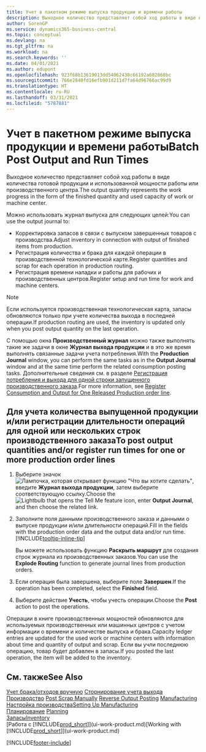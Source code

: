 ```yaml
---
title: Учет в пакетном режиме выпуска продукции и времени работы
description: Выходное количество представляет собой ход работы в виде количества готовой продукции и использованной мощности работы или производственного центра.
author: SorenGP
ms.service: dynamics365-business-central
ms.topic: conceptual
ms.devlang: na
ms.tgt_pltfrm: na
ms.workload: na
ms.search.keywords: ''
ms.date: 04/01/2021
ms.author: edupont
ms.openlocfilehash: 923f68b13619013dd54062438c66192a682868bc
ms.sourcegitcommit: 766e2840fd16efb901d211d7fa64d96766ac99d9
ms.translationtype: HT
ms.contentlocale: ru-RU
ms.lasthandoff: 03/31/2021
ms.locfileid: "5787881"
---
```

# <a name="batch-post-output-and-run-times"></a><span data-ttu-id="9b56b-103">Учет в пакетном режиме выпуска продукции и времени работы</span><span class="sxs-lookup"><span data-stu-id="9b56b-103">Batch Post Output and Run Times</span></span>
<span data-ttu-id="9b56b-104">Выходное количество представляет собой ход работы в виде количества готовой продукции и использованной мощности работы или производственного центра.</span><span class="sxs-lookup"><span data-stu-id="9b56b-104">The output quantity represents the work progress in the form of the finished quantity and used capacity of work or machine center.</span></span>

<span data-ttu-id="9b56b-105">Можно использовать журнал выпуска для следующих целей:</span><span class="sxs-lookup"><span data-stu-id="9b56b-105">You can use the output journal to:</span></span>
*  <span data-ttu-id="9b56b-106">Корректировка запасов в связи с выпуском завершенных товаров с производства.</span><span class="sxs-lookup"><span data-stu-id="9b56b-106">Adjust inventory in connection with output of finished items from production.</span></span>
*  <span data-ttu-id="9b56b-107">Регистрация количества и брака для каждой операции в производственной технологической карте.</span><span class="sxs-lookup"><span data-stu-id="9b56b-107">Register quantities and scrap for each operation in production routing.</span></span>
*  <span data-ttu-id="9b56b-108">Регистрация времени наладки и работы для рабочих и производственных центров.</span><span class="sxs-lookup"><span data-stu-id="9b56b-108">Register setup and run time for work and machine centers.</span></span>

> [!NOTE]
> <span data-ttu-id="9b56b-109">Если используется производственная технологическая карта, запасы обновляются только при учете количества выхода в последней операции.</span><span class="sxs-lookup"><span data-stu-id="9b56b-109">If production routing are used, the inventory is updated only when you post output quantity on the last operation.</span></span>

<span data-ttu-id="9b56b-110">С помощью окна **Производственный журнал** можно также выполнять такие же задачи в окне **Журнал выхода продукции** и в это же время выполнять связанные задачи учета потребления.</span><span class="sxs-lookup"><span data-stu-id="9b56b-110">With the **Production Journal** window, you can perform the same tasks as in the **Output Journal** window and at the same time perform the related consumption posting tasks.</span></span> <span data-ttu-id="9b56b-111">Дополнительные сведения см. в разделе [Регистрация потребления и выхода для одной строки запущенного производственного заказа](production-how-to-register-consumption-and-output.md).</span><span class="sxs-lookup"><span data-stu-id="9b56b-111">For more information, see [Register Consumption and Output for One Released Production order line](production-how-to-register-consumption-and-output.md).</span></span>

## <a name="to-post-output-quantities-andor-register-run-times-for-one-or-more-production-order-lines"></a><span data-ttu-id="9b56b-112">Для учета количества выпущенной продукции и/или регистрации длительности операций для одной или нескольких строк производственного заказа</span><span class="sxs-lookup"><span data-stu-id="9b56b-112">To post output quantities and/or register run times for one or more production order lines</span></span>
1. <span data-ttu-id="9b56b-113">Выберите значок ![Лампочка, которая открывает функцию "Что вы хотите сделать"](media/ui-search/search_small.png "Что вы хотите сделать"), введите **Журнал выхода продукции**, затем выберите соответствующую ссылку.</span><span class="sxs-lookup"><span data-stu-id="9b56b-113">Choose the ![Lightbulb that opens the Tell Me feature](media/ui-search/search_small.png "Tell me what you want to do") icon, enter **Output Journal**, and then choose the related link.</span></span>  
2. <span data-ttu-id="9b56b-114">Заполните поля данными производственного заказа и данными о выпуске продукции и/или длительности операций.</span><span class="sxs-lookup"><span data-stu-id="9b56b-114">Fill in the fields with the production order data and the output data and/or run time.</span></span> [!INCLUDE[tooltip-inline-tip](includes/tooltip-inline-tip_md.md)]
  
    <span data-ttu-id="9b56b-115">Вы можете использовать функцию **Раскрыть маршрут** для создания строк журнала из производственных заказов.</span><span class="sxs-lookup"><span data-stu-id="9b56b-115">You can use the **Explode Routing** function to generate journal lines from production orders.</span></span>
  
4. <span data-ttu-id="9b56b-116">Если операция была завершена, выберите поле **Завершен**.</span><span class="sxs-lookup"><span data-stu-id="9b56b-116">If the operation has been completed, select the **Finished** field.</span></span>  
5. <span data-ttu-id="9b56b-117">Выберите действие **Учесть**, чтобы учесть операции.</span><span class="sxs-lookup"><span data-stu-id="9b56b-117">Choose the **Post** action to post the operations.</span></span> 
 
<span data-ttu-id="9b56b-118">Операции в книге производственных мощностей обновляются для используемых производственных или машинных центров с учетом информации о времени и количестве выпуска и брака.</span><span class="sxs-lookup"><span data-stu-id="9b56b-118">Capacity ledger entries are updated for the used work or machine centers with information about time and quantity of output and scrap.</span></span> <span data-ttu-id="9b56b-119">Если вы учли последнюю операцию, товар будет добавлен в запасы.</span><span class="sxs-lookup"><span data-stu-id="9b56b-119">If you posted the last operation, the item will be added to the inventory.</span></span> 

## <a name="see-also"></a><span data-ttu-id="9b56b-120">См. также</span><span class="sxs-lookup"><span data-stu-id="9b56b-120">See Also</span></span>  
<span data-ttu-id="9b56b-121">[Учет брака/отходов вручную](production-how-to-post-scrap.md)
[Сторнирование учета выхода](production-how-to-reverse-output-posting.md)
[Производство](production-manage-manufacturing.md)  </span><span class="sxs-lookup"><span data-stu-id="9b56b-121">[Post Scrap Manually](production-how-to-post-scrap.md)
[Reverse Output Posting](production-how-to-reverse-output-posting.md)
[Manufacturing](production-manage-manufacturing.md)  </span></span>  
[<span data-ttu-id="9b56b-122">Настройка производства</span><span class="sxs-lookup"><span data-stu-id="9b56b-122">Setting Up Manufacturing</span></span>](production-configure-production-processes.md)  
<span data-ttu-id="9b56b-123">[Планирование](production-planning.md)    </span><span class="sxs-lookup"><span data-stu-id="9b56b-123">[Planning](production-planning.md)    </span></span>  
[<span data-ttu-id="9b56b-124">Запасы</span><span class="sxs-lookup"><span data-stu-id="9b56b-124">Inventory</span></span>](inventory-manage-inventory.md)  
<span data-ttu-id="9b56b-125">[Работа с [!INCLUDE[prod_short](includes/prod_short.md)]](ui-work-product.md)</span><span class="sxs-lookup"><span data-stu-id="9b56b-125">[Working with [!INCLUDE[prod_short](includes/prod_short.md)]](ui-work-product.md)</span></span>


[!INCLUDE[footer-include](includes/footer-banner.md)]
